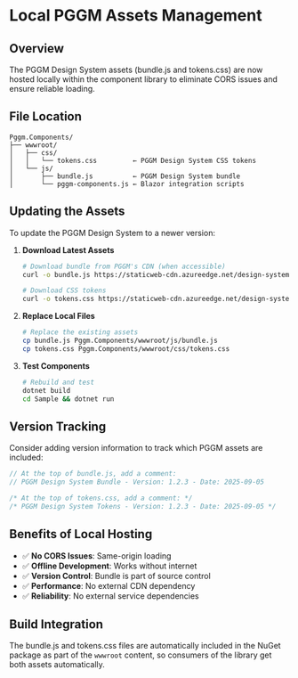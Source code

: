 # Local PGGM Assets Management

## Overview

The PGGM Design System assets (bundle.js and tokens.css) are now hosted locally within the component library to eliminate CORS issues and ensure reliable loading.

## File Location

```
Pggm.Components/
├── wwwroot/
│   ├── css/
│   │   └── tokens.css         ← PGGM Design System CSS tokens
│   └── js/
│       ├── bundle.js          ← PGGM Design System bundle
│       └── pggm-components.js ← Blazor integration scripts
```

## Updating the Assets

To update the PGGM Design System to a newer version:

1. **Download Latest Assets**
   ```bash
   # Download bundle from PGGM's CDN (when accessible)
   curl -o bundle.js https://staticweb-cdn.azureedge.net/design-system/pggm-components/bundle.js
   
   # Download CSS tokens
   curl -o tokens.css https://staticweb-cdn.azureedge.net/design-system/pggm-components/tokens.css
   ```

2. **Replace Local Files**
   ```bash
   # Replace the existing assets
   cp bundle.js Pggm.Components/wwwroot/js/bundle.js
   cp tokens.css Pggm.Components/wwwroot/css/tokens.css
   ```

3. **Test Components**
   ```bash
   # Rebuild and test
   dotnet build
   cd Sample && dotnet run
   ```

## Version Tracking

Consider adding version information to track which PGGM assets are included:

```javascript
// At the top of bundle.js, add a comment:
// PGGM Design System Bundle - Version: 1.2.3 - Date: 2025-09-05
```

```css
/* At the top of tokens.css, add a comment: */
/* PGGM Design System Tokens - Version: 1.2.3 - Date: 2025-09-05 */
```

## Benefits of Local Hosting

- ✅ **No CORS Issues**: Same-origin loading
- ✅ **Offline Development**: Works without internet
- ✅ **Version Control**: Bundle is part of source control
- ✅ **Performance**: No external CDN dependency
- ✅ **Reliability**: No external service dependencies

## Build Integration

The bundle.js and tokens.css files are automatically included in the NuGet package as part of the `wwwroot` content, so consumers of the library get both assets automatically.
